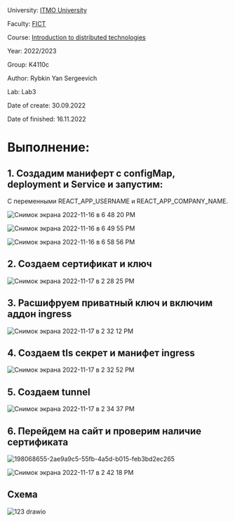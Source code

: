University: [ITMO University](https://itmo.ru/ru/)

Faculty: [FICT](https://fict.itmo.ru)

Course: [Introduction to distributed technologies](https://github.com/itmo-ict-faculty/introduction-to-distributed-technologies)

Year: 2022/2023

Group: K4110c

Author: Rybkin Yan Sergeevich

Lab: Lab3

Date of create: 30.09.2022

Date of finished: 16.11.2022

# Выполнение:

## 1. Создадим маниферт c configMap, deployment и Service и запустим:
С переменными REACT_APP_USERNAME и REACT_APP_COMPANY_NAME.

![Снимок экрана 2022-11-16 в 6 48 20 PM](https://user-images.githubusercontent.com/111576120/202227727-c4a72a2c-ed22-4991-8b9f-856c089a912b.png)

![Снимок экрана 2022-11-16 в 6 49 55 PM](https://user-images.githubusercontent.com/111576120/202228040-3a23ae0a-a40e-4d16-a850-bd5719ec5764.png)

![Снимок экрана 2022-11-16 в 6 58 56 PM](https://user-images.githubusercontent.com/111576120/202230558-be6c32f2-844e-4384-b5eb-74b33ea5f8ef.png)


## 2. Создаем сертификат и ключ

![Снимок экрана 2022-11-17 в 2 28 25 PM](https://user-images.githubusercontent.com/111576120/202438125-fbdc6f5e-dba0-458e-979a-04d52356e0b3.png)

## 3. Расшифруем приватный ключ и включим аддон ingress

![Снимок экрана 2022-11-17 в 2 32 12 PM](https://user-images.githubusercontent.com/111576120/202438381-873c763e-2069-4080-a1f2-5d6d0a94e464.png)

## 4. Создаем tls секрет и манифет ingress

![Снимок экрана 2022-11-17 в 2 32 52 PM](https://user-images.githubusercontent.com/111576120/202438739-7c4f58a5-ffc1-42e0-9ce3-2ea45e62eb16.png)

## 5. Создаем tunnel

![Снимок экрана 2022-11-17 в 2 34 37 PM](https://user-images.githubusercontent.com/111576120/202438927-db46d3b1-d8fc-4949-aebb-dab75ca60a40.png)

## 6. Перейдем на сайт и проверим наличие сертификата

![198068655-2ae9a9c5-55fb-4a5d-b015-feb3bd2ec265](https://user-images.githubusercontent.com/111576120/202439093-c4039787-7a39-4542-8d9f-45a3d077ab02.png)

![Снимок экрана 2022-11-17 в 2 42 18 PM](https://user-images.githubusercontent.com/111576120/202439215-0d4800fd-cd40-48c1-8c5e-c15794a34f68.png)

## Схема

![123 drawio](https://user-images.githubusercontent.com/111576120/202443182-68309218-69a6-4c6e-af87-82b52166bad2.png)








